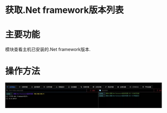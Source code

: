 # 获取.Net framework版本列表

# 主要功能
模块查看主机已安装的.Net framework版本.

# 操作方法
![](img\Discovery_QueryRegistry_GetDotNetVersions\1.webp)


